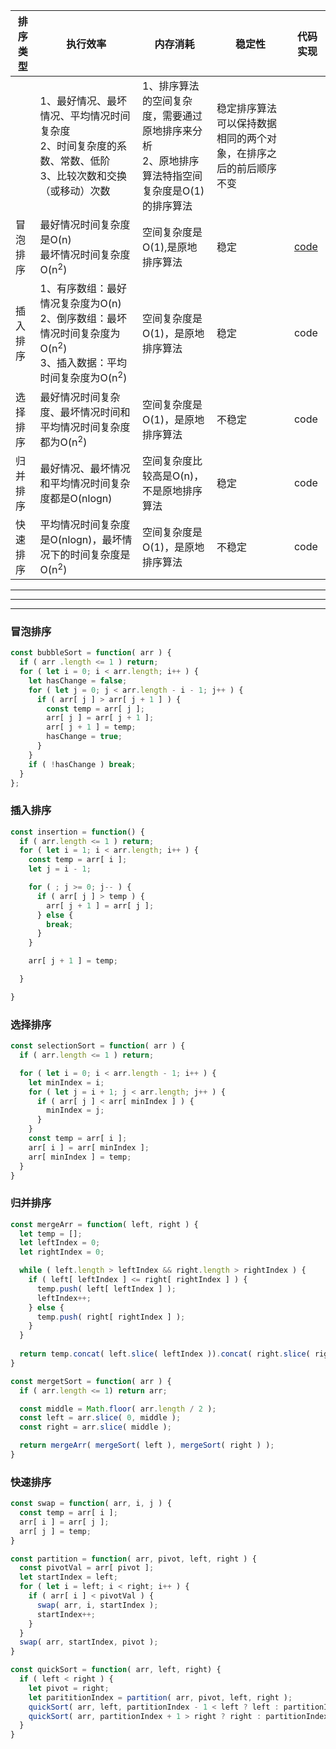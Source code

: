 
| 排序类型 | 执行效率 | 内存消耗 | 稳定性 | 代码实现 |
|---|---|---|---|---|
| | 1、最好情况、最坏情况、平均情况时间复杂度<br />2、时间复杂度的系数、常数、低阶<br />3、比较次数和交换（或移动）次数| 1、排序算法的空间复杂度，需要通过原地排序来分析<br />2、原地排序算法特指空间复杂度是O(1)的排序算法 | 稳定排序算法可以保持数据相同的两个对象，在排序之后的前后顺序不变 | |
| 冒泡排序 | 最好情况时间复杂度是O(n)<br />最坏情况时间复杂度O(n<sup>2</sup>) | 空间复杂度是O(1),是原地排序算法 | 稳定 | [code](#冒泡排序) |
| 插入排序 | 1、有序数组：最好情况复杂度为O(n)<br />2、倒序数组：最坏情况时间复杂度为O(n<sup>2</sup>)<br />3、插入数据：平均时间复杂度为O(n<sup>2</sup>) | 空间复杂度是O(1)，是原地排序算法 | 稳定 | code |
| 选择排序 | 最好情况时间复杂度、最坏情况时间和平均情况时间复杂度都为O(n<sup>2</sup>) | 空间复杂度是O(1)，是原地排序算法 | 不稳定 | code |
| 归并排序 | 最好情况、最坏情况和平均情况时间复杂度都是O(nlogn) | 空间复杂度比较高是O(n)，不是原地排序算法 | 稳定 | code |
| 快速排序 | 平均情况时间复杂度是O(nlogn)，最坏情况下的时间复杂度是O(n<sup>2</sup>) | 空间复杂度是O(1)，是原地排序算法 | 不稳定 | code |

***
***
***
### 冒泡排序
```js
const bubbleSort = function( arr ) {
  if ( arr .length <= 1 ) return;
  for ( let i = 0; i < arr.length; i++ ) {
    let hasChange = false;
    for ( let j = 0; j < arr.length - i - 1; j++ ) {
      if ( arr[ j ] > arr[ j + 1 ] ) {
        const temp = arr[ j ];
        arr[ j ] = arr[ j + 1 ];
        arr[ j + 1 ] = temp;
        hasChange = true;
      } 
    }
    if ( !hasChange ) break;
  }
};
```

### 插入排序
```js
const insertion = function() {
  if ( arr.length <= 1 ) return;
  for ( let i = 1; i < arr.length; i++ ) {
    const temp = arr[ i ];
    let j = i - 1;

    for ( ; j >= 0; j-- ) {
      if ( arr[ j ] > temp ) {
        arr[ j + 1 ] = arr[ j ];
      } else {
        break;
      }
    }

    arr[ j + 1 ] = temp;

  }

}
```

### 选择排序
```js
const selectionSort = function( arr ) {
  if ( arr.length <= 1 ) return;

  for ( let i = 0; i < arr.length - 1; i++ ) {
    let minIndex = i;
    for ( let j = i + 1; j < arr.length; j++ ) {
      if ( arr[ j ] < arr[ minIndex ] ) {
        minIndex = j;
      }
    }
    const temp = arr[ i ];
    arr[ i ] = arr[ minIndex ];
    arr[ minIndex ] = temp;
  }
}
```

### 归并排序
```js
const mergeArr = function( left, right ) {
  let temp = [];
  let leftIndex = 0;
  let rightIndex = 0;

  while ( left.length > leftIndex && right.length > rightIndex ) {
    if ( left[ leftIndex ] <= right[ rightIndex ] ) {
      temp.push( left[ leftIndex ] );
      leftIndex++;
    } else {
      temp.push( right[ rightIndex ] );
    }
  }
  
  return temp.concat( left.slice( leftIndex )).concat( right.slice( rightIndex ) );
}

const mergetSort = function( arr ) {
  if ( arr.length <= 1) return arr;

  const middle = Math.floor( arr.length / 2 );
  const left = arr.slice( 0, middle );
  const right = arr.slice( middle );

  return mergeArr( mergeSort( left ), mergeSort( right ) );
}
```

### 快速排序
```js
const swap = function( arr, i, j ) {
  const temp = arr[ i ];
  arr[ i ] = arr[ j ];
  arr[ j ] = temp;
}

const partition = function( arr, pivot, left, right ) {
  const pivotVal = arr[ pivot ];
  let startIndex = left;
  for ( let i = left; i < right; i++ ) {
    if ( arr[ i ] < pivotVal ) {
      swap( arr, i, startIndex );
      startIndex++;
    }
  }
  swap( arr, startIndex, pivot );
}

const quickSort = function( arr, left, right) {
  if ( left < right ) {
    let pivot = right;
    let parititionIndex = partition( arr, pivot, left, right );
    quickSort( arr, left, partitionIndex - 1 < left ? left : partitionIndex - 1 );
    quickSort( arr, partitionIndex + 1 > right ? right : partitionIndex + 1, right );
  }
}
```
